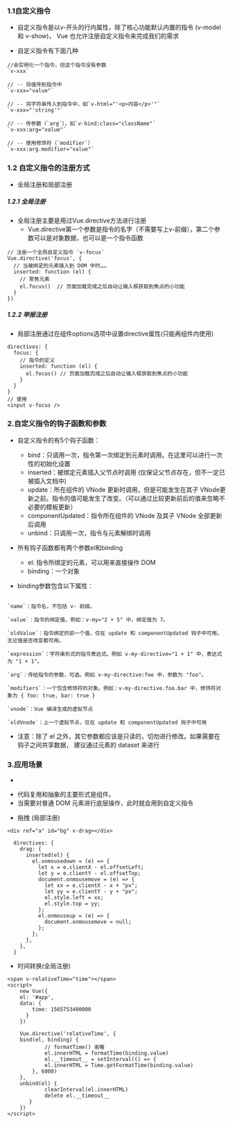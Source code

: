 ### 1.1自定义指令
 * 自定义指令是以v-开头的行内属性，除了核心功能默认内置的指令 (v-model 和 v-show)，
 Vue 也允许注册自定义指令来完成我们的需求

 * 自定义指令有下面几种
```
//会实例化一个指令，但这个指令没有参数 
`v-xxx`
 
// -- 将值传到指令中
`v-xxx="value"`  
 
// -- 将字符串传入到指令中，如`v-html="'<p>内容</p>'"`
`v-xxx="'string'"` 
 
// -- 传参数（`arg`），如`v-bind:class="className"`
`v-xxx:arg="value"` 
 
// -- 使用修饰符（`modifier`）
`v-xxx:arg.modifier="value"` 
```

### 1.2 自定义指令的注册方式
 * 全局注册和局部注册
##### 1.2.1 全局注册
 * 全局注册主要是用过Vue.directive方法进行注册
   - Vue.directive第一个参数是指令的名字（不需要写上v-前缀），第二个参数可以是对象数据，也可以是一个指令函数
```
// 注册一个全局自定义指令 `v-focus`
Vue.directive('focus', {
  // 当被绑定的元素插入到 DOM 中时……
  inserted: function (el) {
    // 聚焦元素
    el.focus()  // 页面加载完成之后自动让输入框获取到焦点的小功能
  }
})
```
##### 1.2.2 举报注册
 * 局部注册通过在组件options选项中设置directive属性(只能再组件内使用)
```
directives: {
  focus: {
    // 指令的定义
    inserted: function (el) {
      el.focus() // 页面加载完成之后自动让输入框获取到焦点的小功能
    }
  }
}
// 使用
<input v-focus />
```
### 2.自定义指令的钩子函数和参数
 * 自定义指令的有5个钩子函数：
    - bind：只调用一次，指令第一次绑定到元素时调用。在这里可以进行一次性的初始化设置
    - inserted：被绑定元素插入父节点时调用 (仅保证父节点存在，但不一定已被插入文档中)
    - update：所在组件的 VNode 更新时调用，但是可能发生在其子 VNode更新之前。指令的值可能发生了改变。（可以通过比较更新前后的值来忽略不必要的模板更新）
    - componentUpdated：指令所在组件的 VNode 及其子 VNode 全部更新后调用
    - unbind：只调用一次，指令与元素解绑时调用
 * 所有钩子函数都有两个参数el和binding
   - el: 指令所绑定的元素，可以用来直接操作 DOM
   - binding：一个对象
 
 * binding参数包含以下属性：
 ```
 
`name`：指令名，不包括 v- 前缀。

`value`：指令的绑定值，例如：v-my="2 + 5" 中，绑定值为 7。

`oldValue`：指令绑定的前一个值，仅在 update 和 componentUpdated 钩子中可用。无论值是否改变都可用。

`expression`：字符串形式的指令表达式。例如 v-my-directive="1 + 1" 中，表达式为 "1 + 1"。

`arg`：传给指令的参数，可选。例如 v-my-directive:foo 中，参数为 "foo"。

`modifiers`：一个包含修饰符的对象。例如：v-my-directive.foo.bar 中，修饰符对象为 { foo: true, bar: true }

`vnode`：Vue 编译生成的虚拟节点

`oldVnode`：上一个虚拟节点，仅在 update 和 componentUpdated 钩子中可用

 ```
  * 注意：除了 el 之外，其它参数都应该是只读的，切勿进行修改。如果需要在钩子之间共享数据，
  建议通过元素的 dataset 来进行

### 3.应用场景
 * 
  - 代码复用和抽象的主要形式是组件。
  - 当需要对普通 DOM 元素进行底层操作，此时就会用到自定义指令

 * 拖拽 (局部注册)
```
<div ref="a" id="bg" v-drag></div>

  directives: {
    drag: {
      inserted(el) {
        el.onmousedown = (e) => {
          let x = e.clientX - el.offsetLeft;
          let y = e.clientY - el.offsetTop;
          document.onmousemove = (e) => {
            let xx = e.clientX - x + "px";
            let yy = e.clientY - y + "px";
            el.style.left = xx;
            el.style.top = yy;
          };
          el.onmouseup = (e) => {
            document.onmousemove = null;
          };
        };
      },
    },
  }
```
* 时间转换(全局注册)
```
<span v-relativeTime="time"></span>
<script>
    new Vue({
    el: '#app',
    data: {
        time: 1565753400000
      }
    })

    Vue.directive('relativeTime', {
    bind(el, binding) {
            // formatTime() 省略
            el.innerHTML = formatTime(binding.value)
            el.__timeout__ = setInterval(() => {
            el.innerHTML = Time.getFormatTime(binding.value)
        }, 6000)
    },
    unbind(el) {
            clearInterval(el.innerHTML)
            delete el.__timeout__
       }
    })
</script>

```
